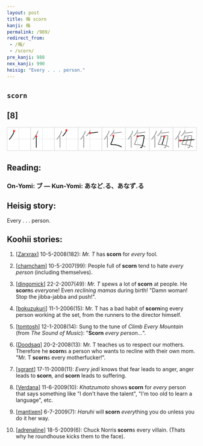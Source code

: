 ```yaml
---
layout: post
title: 侮 scorn
kanji: 侮
permalink: /989/
redirect_from:
 - /侮/
 - /scorn/
pre_kanji: 988
nex_kanji: 990
heisig: "Every . . . person."
---
```


## `scorn`

## [8]

<div class="stroke"><img src="../images/E4BEAE.png" /></div>

## Reading:

### On-Yomi: ブ &mdash; Kun-Yomi: あなど.る、あなず.る

## Heisig story:

Every . . . person.

## Koohii stories:

1) [<a href="http://kanji.koohii.com/profile/Zarxrax">Zarxrax</a>] 10-5-2008(182): <em>Mr. T</em> has<strong> scorn</strong> for <em>every</em> fool.

2) [<a href="http://kanji.koohii.com/profile/chamcham">chamcham</a>] 10-5-2007(99): People full of<strong> scorn</strong> tend to hate <em>every person</em> (including themselves).

3) [<a href="http://kanji.koohii.com/profile/dingomick">dingomick</a>] 22-2-2007(49): <em>Mr. T</em> spews a lot of<strong> scorn</strong> at people. He<strong> scorn</strong>s <em>every</em>one! Even <em>reclining mamas</em> during birth! &quot;Damn woman! Stop the jibba-jabba and push!&quot;.

4) [<a href="http://kanji.koohii.com/profile/bokuzukuri">bokuzukuri</a>] 11-1-2006(15): Mr. T has a bad habit of<strong> scorn</strong>ing every person working at the set, from the runners to the director himself.

5) [<a href="http://kanji.koohii.com/profile/tomtosh">tomtosh</a>] 12-1-2008(14): Sung to the tune of <em>Climb Every Mountain</em> (from <em>The Sound of Music</em>): &quot;<strong>Scorn</strong> <em>every person...</em>&quot;.

6) [<a href="http://kanji.koohii.com/profile/Doodsaq">Doodsaq</a>] 20-2-2008(13): Mr. T teaches us to respect our mothers. Therefore he<strong> scorn</strong>s a person who wants to recline with their own mom. &quot;Mr. T<strong> scorn</strong>s every motherfucker!&quot;.

7) [<a href="http://kanji.koohii.com/profile/sgrant">sgrant</a>] 17-11-2008(11): <em>Every jedi</em> knows that fear leads to anger, anger leads to<strong> scorn</strong>, and<strong> scorn</strong> leads to suffering.

8) [<a href="http://kanji.koohii.com/profile/Verdana">Verdana</a>] 11-6-2009(10): <em>Khatzumoto</em> shows<strong> scorn</strong> for <em>every</em> person that says something like &quot;I don&#039;t have the talent&quot;, &quot;I&#039;m too old to learn a language&quot;, etc.

9) [<a href="http://kanji.koohii.com/profile/mantixen">mantixen</a>] 6-7-2009(7): <em>Haruhi</em> will<strong> scorn</strong> <em>every</em>thing you do unless you do it her way.

10) [<a href="http://kanji.koohii.com/profile/adrenaline">adrenaline</a>] 18-5-2009(6): Chuck Norris<strong> scorn</strong>s every villain. (Thats why he roundhouse kicks them to the face).
